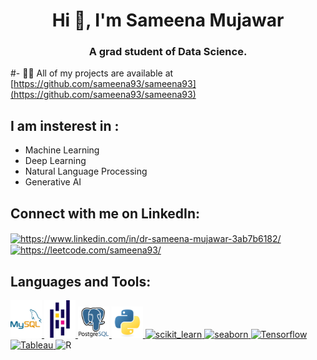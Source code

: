 
<h1 align="center">Hi 👋, I'm Sameena Mujawar</h1>
<h3 align="center">A grad student of Data Science.</h3>

#- 👨‍💻 All of my projects are available at [https://github.com/sameena93/sameena93](https://github.com/sameena93/sameena93)

<h2>I am insterest in :</h2>
<ul>
  <li>Machine Learning</li>
  <li>Deep Learning</li>
<li>Natural Language Processing</li>
<li>Generative AI</li>
</ul>

<h2 align="left">Connect with me on LinkedIn:</h2>
<p align="left">
<a href="https://www.linkedin.com/in/dr-sameena-mujawar/" target="blank"><img align="center" src="https://raw.githubusercontent.com/rahuldkjain/github-profile-readme-generator/master/src/images/icons/Social/linked-in-alt.svg" alt="https://www.linkedin.com/in/dr-sameena-mujawar-3ab7b6182/" height="30" width="40" /></a>
<a href="https://leetcode.com/u/sameena93/" target="blank"><img align="center" src="https://raw.githubusercontent.com/rahuldkjain/github-profile-readme-generator/master/src/images/icons/Social/leet-code.svg" alt="https://leetcode.com/sameena93/" height="30" width="40" /></a>
</p>

<h2 align="left">Languages and Tools:</h2>
<p align="left"> <a href="https://www.mysql.com/" target="_blank" rel="noreferrer"> <img src="https://raw.githubusercontent.com/devicons/devicon/master/icons/mysql/mysql-original-wordmark.svg" alt="mysql" width="50" height="60"/> </a> 
  <a href="https://pandas.pydata.org/" target="_blank" rel="noreferrer"> <img src="https://raw.githubusercontent.com/devicons/devicon/2ae2a900d2f041da66e950e4d48052658d850630/icons/pandas/pandas-original.svg" alt="pandas" width="50" height="60"/> </a> 
  <a href="https://www.postgresql.org" target="_blank" rel="noreferrer"> <img src="https://raw.githubusercontent.com/devicons/devicon/master/icons/postgresql/postgresql-original-wordmark.svg" alt="postgresql" width="50" height="50"/> </a> <a href="https://www.python.org" target="_blank" rel="noreferrer"> <img src="https://raw.githubusercontent.com/devicons/devicon/master/icons/python/python-original.svg" alt="python" width="50" height="50"/> </a> <a href="https://scikit-learn.org/" target="_blank" rel="noreferrer"> <img src="https://upload.wikimedia.org/wikipedia/commons/0/05/Scikit_learn_logo_small.svg" alt="scikit_learn" width="50" height="60"/> </a>
  <a href="https://seaborn.pydata.org/" target="_blank" rel="noreferrer"> <img src="https://seaborn.pydata.org/_images/logo-mark-lightbg.svg" alt="seaborn" width="50" height="60"/> </a>
  <a href="https://www.tensorflow.org/" target="_blank" rel="noreferrer"> <img src="https://upload.wikimedia.org/wikipedia/commons/2/2d/Tensorflow_logo.svg" alt="Tensorflow" width="50" height="60"/> </a> 
    <a href="https://www.tableau.com/products/tableau" target="_blank" rel="noreferrer"> <img src="https://upload.wikimedia.org/wikipedia/commons/0/01/Tableau_Software_Logo_Small.png" alt="Tableau" width="100" height="60"/> </a
     <a href="https://www.r-project.org/" target="_blank" rel="noreferrer"> <img src="https://upload.wikimedia.org/wikipedia/commons/1/1b/R_logo.svg" alt="R" width="60" height="60"/> </a
  
</p>





